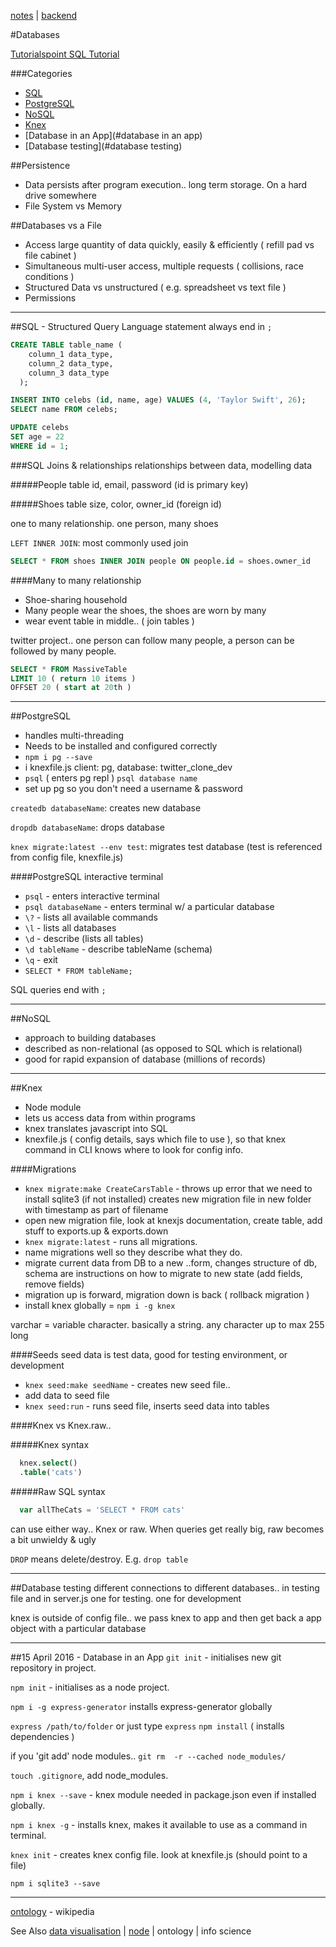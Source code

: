 [notes](notes.md) | [backend](backend.md)

#Databases

[Tutorialspoint SQL Tutorial](http://www.tutorialspoint.com/sql/)

###Categories
* [SQL](#sql)
* [PostgreSQL](#postgresql)
* [NoSQL](#nosql)
* [Knex](#knex)
* [Database in an App](#database in an app)
* [Database testing](#database testing)

##Persistence
- Data persists after program execution.. long term storage. On a hard drive somewhere
- File System vs Memory

##Databases vs a File
- Access large quantity of data quickly, easily & efficiently ( refill pad vs file cabinet )
- Simultaneous multi-user access, multiple requests ( collisions, race conditions )
- Structured Data vs unstructured ( e.g. spreadsheet vs text file )
- Permissions

__________________

##SQL - Structured Query Language
statement always end in `;`

```sql
CREATE TABLE table_name (
    column_1 data_type,
    column_2 data_type,
    column_3 data_type
  );
```
```sql
INSERT INTO celebs (id, name, age) VALUES (4, 'Taylor Swift', 26);
SELECT name FROM celebs;
```
```sql
UPDATE celebs
SET age = 22
WHERE id = 1;
```
###SQL Joins & relationships
relationships between data, modelling data

#####People table
id, email, password (id is primary key)

#####Shoes table
size, color, owner_id (foreign id)

one to many relationship. one person, many shoes

`LEFT INNER JOIN`: most commonly used join

```sql
SELECT * FROM shoes INNER JOIN people ON people.id = shoes.owner_id
```

####Many to many relationship
- Shoe-sharing household
- Many people wear the shoes, the shoes are worn by many
- wear event table in middle.. ( join tables )

twitter project.. one person can follow many people, a person can be followed by many people.


```sql
SELECT * FROM MassiveTable
LIMIT 10 ( return 10 items )
OFFSET 20 ( start at 20th )
```
---

##PostgreSQL
- handles multi-threading
- Needs to be installed and configured correctly
- `npm i pg --save`
- i knexfile.js client: pg, database: twitter_clone_dev
- `psql` ( enters pg repl ) `psql database name`
- set up pg so you don't need a username & password

`createdb databaseName`: creates new database

`dropdb databaseName`: drops database

`knex migrate:latest --env test`: migrates test database (test is referenced from config file, knexfile.js)

####PostgreSQL interactive terminal
- `psql` - enters interactive terminal
- `psql databaseName` - enters terminal w/ a particular database
- `\?` - lists all available commands
- `\l` - lists all databases
- `\d` - describe (lists all tables)
- `\d tableName` - describe tableName (schema)
- `\q` - exit
- `SELECT * FROM tableName;`

SQL queries end with  `;`

---

##NoSQL
- approach to building databases
- described as non-relational (as opposed to SQL which is relational)
- good for rapid expansion of database (millions of records)

---

##Knex
- Node module
- lets us access data from within programs
- knex translates javascript into SQL
- knexfile.js ( config details, says which file to use ), so that knex command in CLI knows where to look for config info.

####Migrations
- `knex migrate:make CreateCarsTable` - throws up error that we need to install sqlite3 (if  not installed)
creates new migration file in new folder with timestamp as part of filename
- open new migration file, look at knexjs documentation, create table, add stuff to exports.up & exports.down
- `knex migrate:latest` - runs all migrations.
- name migrations well so they describe what they do.
- migrate current data from DB to a new ..form, changes structure of db, schema are instructions on how to migrate to new state (add fields, remove fields)
- migration up is forward, migration down is back ( rollback migration )
- install knex globally = `npm i -g knex`

varchar = variable character. basically a string. any character up to max 255 long

####Seeds
seed data is test data, good for testing environment, or development
- `knex seed:make seedName` - creates new seed file..
- add data to seed file
- `knex seed:run` - runs seed file, inserts seed data into tables

####Knex vs Knex.raw..

#####Knex syntax

```sql
  knex.select()
  .table('cats')
```

#####Raw SQL syntax
```javascript
  var allTheCats = 'SELECT * FROM cats'
```
can use either way.. Knex or raw. When queries get really big, raw becomes a bit unwieldy & ugly

`DROP` means delete/destroy. E.g. `drop table`

____

##Database testing
different connections to different databases.. in testing file and in server.js
one for testing. one for development

knex is outside of config file.. we pass knex to app and then get back a app object with a particular database

---

##15 April 2016 - Database in an App
`git init` -  initialises new git repository in project.

`npm init` - initialises as a node project.

`npm i -g express-generator` installs express-generator globally

`express /path/to/folder` or just type `express`
`npm install` ( installs dependencies )

if you 'git add' node modules.. `git rm  -r --cached node_modules/`

`touch .gitignore`, add node_modules.

`npm i knex --save` - knex module needed in package.json even if installed globally.

`npm i knex -g` - installs knex, makes it available to use as a command in terminal.

`knex init` -  creates knex config file. look at knexfile.js (should point to a file)

`npm i sqlite3 --save`

---

[ontology](https://en.wikipedia.org/wiki/Ontology_(information_science)) - wikipedia

See Also [data visualisation](dataVisualisation.md) | [node](javascript/node.md) | ontology | info science
